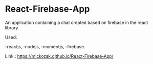 # React-Firebase-App

An application containing a chat created based on firebase in the react library.

Used:

-reactjs,
-nodejs,
-momentjs,
-firebase.

Link.: https://mickozak.github.io/React-Firebase-App/
